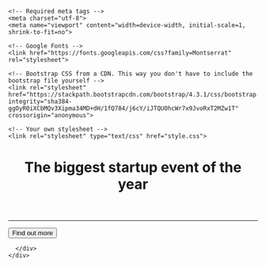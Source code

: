 <!DOCTYPE html>
<html>
  <head>
    <title>Startup</title>

    <!-- Required meta tags -->
    <meta charset="utf-8">
    <meta name="viewport" content="width=device-width, initial-scale=1, shrink-to-fit=no">

    <!-- Google Fonts -->
    <link href="https://fonts.googleapis.com/css?family=Montserrat" rel="stylesheet">

    <!-- Bootstrap CSS from a CDN. This way you don't have to include the bootstrap file yourself -->
    <link rel="stylesheet" href="https://stackpath.bootstrapcdn.com/bootstrap/4.3.1/css/bootstrap.min.css" integrity="sha384-ggOyR0iXCbMQv3Xipma34MD+dH/1fQ784/j6cY/iJTQUOhcWr7x9JvoRxT2MZw1T" crossorigin="anonymous">
    
    <!-- Your own stylesheet -->
    <link rel="stylesheet" type="text/css" href="style.css">
  </head>
  <body>
    <div class="container d-flex align-items-center h-100">
      <div class="row">
        <header class="text-center col-12">
          <h1 class="text-uppercase"><strong>The biggest startup event of the year</strong></h1>  
        </header>
        <div class="buffer col-12"></div>
        <section class="text-center col-12">
          <hr>
          <a href="https://mailchi.mp/79df600a41c3/startup">
            <button class="btn btn-primary btn-xl">Find out more</button>
          </a>  
        </section>
         
      </div>
    </div>
    
  </body>
</html>
